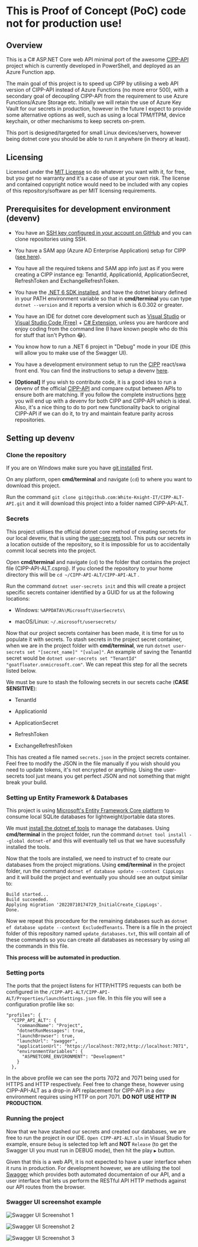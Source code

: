 # This is Proof of Concept (PoC) code not for production use!

## Overview

This is a C# ASP.NET Core web API minimal port of the awesome [CIPP-API](https://github.com/KelvinTegelaar/CIPP-API) project which is currently developed in PowerShell, and deployed as an Azure Function app.

The main goal of this project is to speed up CIPP by utilising a web API version of CIPP-API instead of Azure Functions (no more error 500), with a secondary goal of decoupling CIPP-API from the requirement to use Azure Functions/Azure Storage etc. Initially we will retain the use of Azure Key Vault for our secrets in production, however in the future I expect to provide some alternative options as well, such as using a local TPM/fTPM, device keychain, or other mechanisms to keep secrets on-prem.

This port is designed/targeted for small Linux devices/servers, however being dotnet core you should be able to run it anywhere (in theory at least).

## Licensing

Licensed under the [MIT License](https://choosealicense.com/licenses/mit/) so do whatever you want with it, for free, but you get no warranty and it's a case of use at your own risk. The license and contained copyright notice would need to be included with any copies of this repository/software as per MIT licensing requirements.

## Prerequisites for development environment (devenv)

- You have an [SSH key configured in your account on GitHub](https://docs.github.com/en/authentication/connecting-to-github-with-ssh/adding-a-new-ssh-key-to-your-github-account) and you can clone repositories using SSH.

- You have a SAM app (Azure AD Enterprise Application) setup for CIPP ([see here](https://cipp.app/docs/user/gettingstarted/permissions/)).

- You have all the required tokens and SAM app info just as if you were creating a CIPP instance eg: TenantId, ApplicationId, ApplicationSecret, RefreshToken and ExchangeRefreshToken.

- You have the [.NET 6 SDK installed](https://dotnet.microsoft.com/en-us/download/dotnet/6.0), and have the dotnet binary defined in your PATH environment variable so that in **cmd/terminal** you can type `dotnet --version` and it reports a version which is 6.0.302 or greater.

- You have an IDE for dotnet core development such as [Visual Studio](https://visualstudio.microsoft.com/) or [Visual Studio Code (Free)](https://visualstudio.microsoft.com/) + [C# Extension](https://code.visualstudio.com/docs/languages/dotnet), unless you are hardcore and enjoy coding from the command line (I have known people who do this for stuff that isn't Python 😂).

- You know how to run a .NET 6 project in "Debug" mode in your IDE (this will allow you to make use of the Swagger UI).

- You have a development environment setup to run the [CIPP](https://github.com/KelvinTegelaar/CIPP) react/swa front end. You can find the instructions to setup a devenv [here](https://cipp.app/docs/dev/settingup/).

- **[Optional]** If you wish to contribute code, it is a good idea to run a devenv of the official [CIPP-API](https://github.com/KelvinTegelaar/CIPP-API) and compare output between APIs to ensure both are matching. If you follow the complete instructions [here](https://cipp.app/docs/dev/settingup/) you will end up with a devenv for both CIPP and CIPP-API which is ideal. Also, it's a nice thing to do to port new functionality back to original CIPP-API if we can do it, to try and maintain feature parity across repositories.

## Setting up devenv

### Clone the repository

If you are on Windows make sure you have [git installed](https://git-scm.com/downloads) first.

On any platform, open **cmd/terminal** and navigate (`cd`) to where you want to download this project.

Run the command `git clone git@github.com:White-Knight-IT/CIPP-ALT-API.git` and it will download this project into a folder named CIPP-API-ALT.

### Secrets

This project utilises the official dotnet core method of creating secrets for our local devenv, that is using the [user-secrets](https://docs.microsoft.com/en-us/aspnet/core/security/app-secrets?view=aspnetcore-6.0&tabs=linux) tool. This puts our secrets in a location outside of the repository, so it is impossible for us to accidentally commit local secrets into the project.

Open **cmd/terminal** and navigate (`cd`) to the folder that contains the project file (CIPP-API-ALT.csproj). If you cloned the repository to your home directory this will be `cd ~/CIPP-API-ALT/CIPP-API-ALT` .

Run the command `dotnet user-secrets init` and this will create a project specific secrets container identified by a GUID for us at the following locations:

- Windows: `%APPDATA%\Microsoft\UserSecrets\`

- macOS/Linux: `~/.microsoft/usersecrets/`

Now that our project secrets container has been made, it is time for us to populate it with secrets. To stash secrets in the project secret container, when we are in the project folder with **cmd/terminal**, we run `dotnet user-secrets set "[secret_name]" "[value]"`. An example of saving the TenantId secret would be `dotnet user-secrets set "TenantId" "goatfloater.onmicrosoft.com"`. We can repeat this step for all the secrets listed below.

We must be sure to stash the following secrets in our secrets cache (**CASE SENSITIVE**):

- TenantId

- ApplicationId

- ApplicationSecret

- RefreshToken

- ExchangeRefreshToken

This has created a file named `secrets.json` in the project secrets container. Feel free to modify the JSON in the file manually if you wish should you need to update tokens, it's not encrypted or anything. Using the user-secrets tool just means you get perfect JSON and not something that might break your build.

### Setting up Entity Framework & Databases

This project is using [Microsoft's Entity Framework Core platform](https://docs.microsoft.com/en-au/ef/core/cli/dotnet#update-the-tools) to consume local SQLite databases for lightweight/portable data stores.

We must [install the dotnet ef tools](https://docs.microsoft.com/en-au/ef/core/cli/dotnet#install-the-tools) to manage the databases. Using **cmd/terminal** in the project folder, run the command `dotnet tool install --global dotnet-ef` and this will eventually tell us that we have sucessfully installed the tools.

Now that the tools are installed, we need to instruct ef to create our databases from the project migrations. Using **cmd/terminal** in the project folder, run the command `dotnet ef database update --context CippLogs` and it will build the project and eventually you should see an output similar to:
```
Build started...
Build succeeded.
Applying migration '20220710174729_InitialCreate_CippLogs'.
Done.
```

Now we repeat this procedure for the remaining databases such as `dotnet ef database update --context ExcludedTenants`. There is a file in the project folder of this repository named `update_databases.txt`, this will contain all of these commands so you can create all databases as necessary by using all the commands in this file.

**This process will be automated in production**.

### Setting ports

The ports that the project listens for HTTP/HTTPS requests can both be configured in the `/CIPP-API-ALT/CIPP-API-ALT/Properties/launchSettings.json` file. In this file you will see a configuration profile like so:
```
"profiles": {
  "CIPP_API_ALT": {
    "commandName": "Project",
    "dotnetRunMessages": true,
    "launchBrowser": true,
    "launchUrl": "swagger",
    "applicationUrl": "https://localhost:7072;http://localhost:7071",
    "environmentVariables": {
      "ASPNETCORE_ENVIRONMENT": "Development"
    }
  },
```
In the above profile we can see the ports 7072 and 7071 being used for HTTPS and HTTP respectively. Feel free to change these, however using CIPP-API-ALT as a drop-in API replacement for CIPP-API in a dev environment requires using HTTP on port 7071. **DO NOT USE HTTP IN PRODUCTION**.

### Running the project

Now that we have stashed our secrets and created our databases, we are free to run the project in our IDE. `Open CIPP-API-ALT.sln` in Visual Studio for example, ensure `Debug` is selected top left and **NOT** `Release` (to get the Swagger UI you must run in DEBUG mode), then hit the play `▶️` button.

Given that this is a web API, it is not expected to have a user interface when it runs in production. For development however, we are utilising the tool [Swagger](https://swagger.io/) which provides both automated documentaion of our API, and a user interface that lets us perform the RESTful API HTTP methods against our API routes from the browser.

### Swagger UI screenshot example

![Swagger UI Screenshot 1](/README-IMAGES/Swagger-UI-1.png)

![Swagger UI Screenshot 2](/README-IMAGES/Swagger-UI-2.png)

![Swagger UI Screenshot 3](/README-IMAGES/Swagger-UI-3.png)
